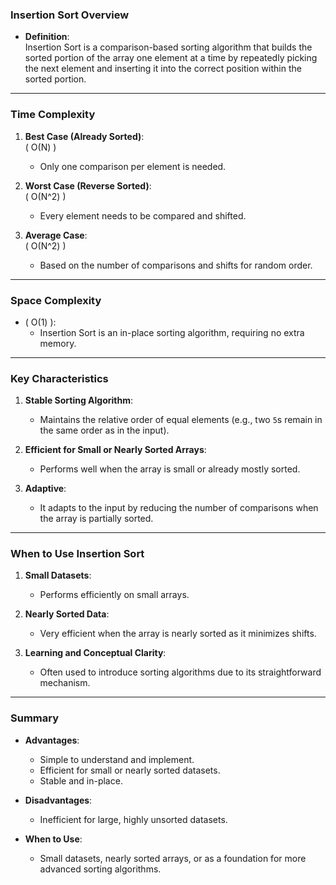 ### **Insertion Sort Overview**

- **Definition**:  
  Insertion Sort is a comparison-based sorting algorithm that builds the sorted portion of the array one element at a time by repeatedly picking the next element and inserting it into the correct position within the sorted portion.

---

### **Time Complexity**

1. **Best Case (Already Sorted)**:  
   \( O(N) \)  
   - Only one comparison per element is needed.

2. **Worst Case (Reverse Sorted)**:  
   \( O(N^2) \)  
   - Every element needs to be compared and shifted.

3. **Average Case**:  
   \( O(N^2) \)  
   - Based on the number of comparisons and shifts for random order.

---

### **Space Complexity**

- \( O(1) \):  
   - Insertion Sort is an in-place sorting algorithm, requiring no extra memory.

---

### **Key Characteristics**

1. **Stable Sorting Algorithm**:  
   - Maintains the relative order of equal elements (e.g., two `5`s remain in the same order as in the input).

2. **Efficient for Small or Nearly Sorted Arrays**:  
   - Performs well when the array is small or already mostly sorted.

3. **Adaptive**:  
   - It adapts to the input by reducing the number of comparisons when the array is partially sorted.

---

### **When to Use Insertion Sort**

1. **Small Datasets**:  
   - Performs efficiently on small arrays.

2. **Nearly Sorted Data**:  
   - Very efficient when the array is nearly sorted as it minimizes shifts.

3. **Learning and Conceptual Clarity**:  
   - Often used to introduce sorting algorithms due to its straightforward mechanism.

---

### **Summary**

- **Advantages**:
  - Simple to understand and implement.
  - Efficient for small or nearly sorted datasets.
  - Stable and in-place.

- **Disadvantages**:
  - Inefficient for large, highly unsorted datasets.

- **When to Use**:
  - Small datasets, nearly sorted arrays, or as a foundation for more advanced sorting algorithms.